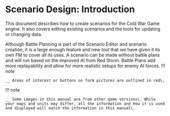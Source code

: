 # Scenario Design: Introduction

This document describes how to create scenarios for the Cold War Game engine\. It also covers editing existing scenarios and the tools for updating or changing data\.

Although Battle Planning is part of the Scenario Editor and scenario creation, it is a large enough feature and new tool that we have given it its own FM to cover all its uses\. A scenario can be made without battle plans and will run based on the improved AI from Red Storm\. Battle Plans add more replayability and allow for more realistic setups for enemy AI forces\.
!!! note

    __ Areas of interest or buttons on form pictures are outlined in red\.

!!! note

    __ Some images in this manual are from other game versions\. While your maps and units may differ, all the information and how it is used and displayed will match the information in this manual\.
